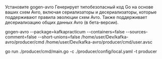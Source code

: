 
Установите 
gogen-avro
Генерирует типобезопасный код Go на основе ваших схем Avro, включая сериализаторы и десериализаторы, которые поддерживают правила эволюции схем Avro. Также поддерживает десериализацию общих данных Avro (в бета-версии).

gogen-avro --package=kafkapracticum --containers=false --sources-comment=false --short-unions=false /home/user/Dev/kafka-avro/producer/cmd /home/user/Dev/kafka-avro/producer/cmd/user.avsc


go run ./producer/cmd/main.go -c ./producer/config/local.yaml -t producer
